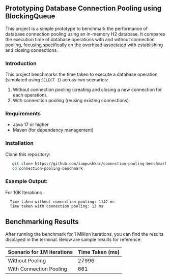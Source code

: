 ## Prototyping Database Connection Pooling using BlockingQueue 

This project is a simple prototype to benchmark the performance of database connection pooling using an in-memory H2 database. It compares the execution time of database operations with and without connection pooling, focusing specifically on the overhead associated with establishing and closing connections.

### Introduction

This project benchmarks the time taken to execute a database operation (simulated using `SELECT 1`) across two scenarios:
1. Without connection pooling (creating and closing a new connection for each operation).
2. With connection pooling (reusing existing connections).

### Requirements

- Java 17 or higher
- Maven (for dependency management)

### Installation

Clone this repository:
```bash
   git clone https://github.com/iampushkar/connection-pooling-benchmark.git
   cd connection-pooling-benchmark
```

### Example Output: 
For 10K Iterations
```
  Time taken without connection pooling: 1142 ms
  Time taken with connection pooling: 13 ms
```

## Benchmarking Results

After running the benchmark for 1 Million iterations, you can find the results displayed in the terminal. Below are sample results for reference:

| Scenario for 1M iterations     | Time Taken (ms)  |
|--------------------------------|------------------|
| Without Pooling                | 27996            |
| With Connection Pooling        | 661              |

